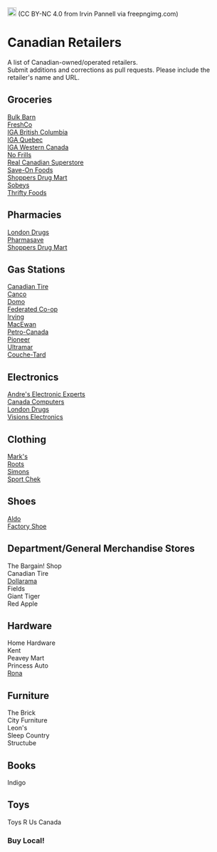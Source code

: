 <img src="https://github.com/user-attachments/assets/6461882b-3594-4b85-be8d-57223eb94ae3" alt="Your image title" width="20vw"/>  
(CC BY-NC 4.0 from Irvin Pannell via freepngimg.com)  

# Canadian Retailers
A list of Canadian-owned/operated retailers.  
Submit additions and corrections as pull requests. Please include the retailer's name and URL.  

## Groceries
[Bulk Barn](https://www.bulkbarn.ca/en/Products)  
[FreshCo](https://freshco.com/)  
[IGA British Columbia](https://www.igastoresbc.com)  
[IGA Quebec](https://www.iga.net/en)  
[IGA Western Canada](https://west.iga.ca/)  
[No Frills](https://nofrills.ca)  
[Real Canadian Superstore](http://realcanadiansuperstore.ca/)  
[Save-On Foods](https://www.saveonfoods.com)  
[Shoppers Drug Mart](https://shoppersdrugmart.ca)  
[Sobeys](https://www.sobeys.com)  
[Thrifty Foods](https://www.thriftyfoods.com)  

## Pharmacies
[London Drugs](https://londondrugs.com)  
[Pharmasave](https://pharmasave.com)  
[Shoppers Drug Mart](https://shoppersdrugmart.ca)  

## Gas Stations
[Canadian Tire](https://canadiantire.ca)  
[Canco](https://cancopetroleum.ca/)  
[Domo](https://domo.ca/)  
[Federated Co-op](https://www.fuel.crs/)  
[Irving](https://www.irvingoil.com/en-CA/on-the-road/on-the-road)  
[MacEwan](https://macewen.ca/)   
[Petro-Canada](https://www.petro-canada.ca/en/personal)  
[Pioneer](https://www.pioneer.ca/en/)  
[Ultramar](https://www.ultramar.ca/en/)  
[Couche-Tard](https://www.couche-tard.com/?lang=en)  

## Electronics
[Andre's Electronic Experts](https://www.andreselectronicexperts.com/)  
[Canada Computers](https://www.canadacomputers.com/en/)  
[London Drugs](https://londondrugs.com)  
[Visions Electronics](https://visions.ca)  

## Clothing
[Mark's](https://marks.com)  
[Roots](https://www.roots.com)  
[Simons](https://www.simons.ca/en)  
[Sport Chek](https://www.sportcheck.ca)  

## Shoes
[Aldo](https://www.aldoshoes.com/ca/en)  
[Factory Shoe](https://www.factoryshoe.ca/_store/)  

## Department/General Merchandise Stores
The Bargain! Shop  
Canadian Tire  
[Dollarama](https://www.dollarama.com/en-ca/)  
Fields  
Giant Tiger  
Red Apple  

## Hardware
Home Hardware  
Kent  
Peavey Mart  
Princess Auto  
[Rona](https://rona.ca/)    

## Furniture
The Brick  
City Furniture  
Leon's  
Sleep Country  
Structube  

## Books
Indigo  

## Toys
Toys R Us Canada   

### Buy Local!  
